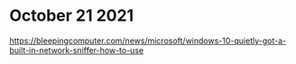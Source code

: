 # October 21 2021

https://bleepingcomputer.com/news/microsoft/windows-10-quietly-got-a-built-in-network-sniffer-how-to-use
